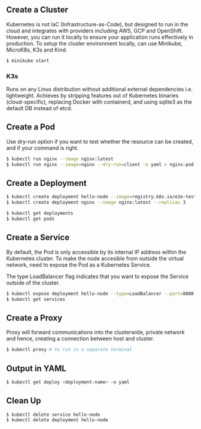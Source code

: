 ## Create a Cluster

Kubernetes is not IaC (Infrastructure-as-Code), but designed to run in the cloud and integrates with providers including AWS, GCP and OpenShift. However, you can run it locally to ensure your application runs effectively in production. To setup the cluster environment locally, can use Minikube, MicroK8s, K3s and Kind.

```bash
$ minikube start
```

### K3s

Runs on any Linux distribution without additional external dependencies i.e. lightweight. Achieves by stripping features out of Kubernetes binaries (cloud-specific), replacing Docker with containerd, and using sqlite3 as the default DB instead of etcd.

## Create a Pod

Use dry-run option if you want to test whether the resource can be created, and if your command is right.

```bash
$ kubectl run nginx --image nginx:latest
$ kubectl run nginx --image=nginx --dry-run=client -o yaml > nginx-pod.yaml
```

## Create a Deployment

```bash
$ kubectl create deployment hello-node --image=registry.k8s.io/e2e-test-images/agnhost:2.39 -- /agnhost netexec --http-port=8080
$ kubectl create deployment nginx --image nginx:latest --replicas 3

$ kubectl get deployments
$ kubectl get pods
```

## Create a Service

By default, the Pod is only accessible by its internal IP address within the Kubernetes cluster. To make the node accesible from outside the virtual network, need to expose the Pod as a Kubernetes Service.

The type LoadBalancer flag indicates that you want to expose the Service outside of the cluster.

```bash
$ kubectl expose deployment hello-node --type=LoadBalancer --port=8080
$ kubectl get services
```

## Create a Proxy

Proxy will forward communications into the clusterwide, private network and hence, creating a connection between host and cluster.

```bash
$ kubectl proxy # to run in a separate terminal
```

## Output in YAML

```bash
$ kubectl get deploy <deployment-name> -o yaml
```

## Clean Up

```bash
$ kubectl delete service hello-node
$ kubectl delete deployment hello-node
```
